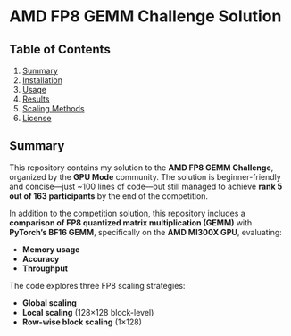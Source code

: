 # AMD FP8 GEMM Challenge Solution

## Table of Contents
1. [Summary](#summary)
2. [Installation](#installation)
3. [Usage](#usage)
4. [Results](#results)
5. [Scaling Methods](#scaling-methods)
6. [License](#license)

## Summary

This repository contains my solution to the **AMD FP8 GEMM Challenge**, organized by the **GPU Mode** community. The solution is beginner-friendly and concise—just ~100 lines of code—but still managed to achieve **rank 5 out of 163 participants** by the end of the competition.

In addition to the competition solution, this repository includes a **comparison of FP8 quantized matrix multiplication (GEMM)** with **PyTorch’s BF16 GEMM**, specifically on the **AMD MI300X GPU**, evaluating:

- **Memory usage**
- **Accuracy**
- **Throughput**

The code explores three FP8 scaling strategies:
- **Global scaling**
- **Local scaling** (128×128 block-level)
- **Row-wise block scaling** (1×128)

